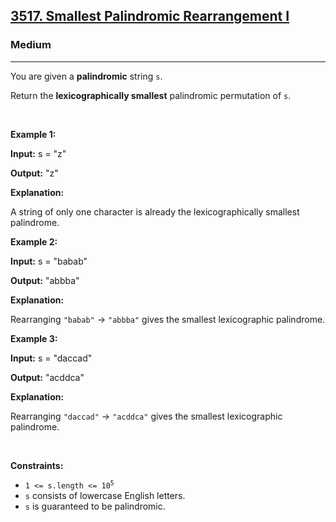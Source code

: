 <h2><a href="https://leetcode.com/problems/smallest-palindromic-rearrangement-i">3517. Smallest Palindromic Rearrangement I</a></h2><h3>Medium</h3><hr><p>You are given a <strong><span data-keyword="palindrome-string">palindromic</span></strong> string <code>s</code>.</p>

<p>Return the <strong><span data-keyword="lexicographically-smaller-string">lexicographically smallest</span></strong> palindromic <span data-keyword="permutation-string">permutation</span> of <code>s</code>.</p>

<p>&nbsp;</p>
<p><strong class="example">Example 1:</strong></p>

<div class="example-block">
<p><strong>Input:</strong> <span class="example-io">s = &quot;z&quot;</span></p>

<p><strong>Output:</strong> <span class="example-io">&quot;z&quot;</span></p>

<p><strong>Explanation:</strong></p>

<p>A string of only one character is already the lexicographically smallest palindrome.</p>
</div>

<p><strong class="example">Example 2:</strong></p>

<div class="example-block">
<p><strong>Input:</strong> <span class="example-io">s = &quot;babab&quot;</span></p>

<p><strong>Output:</strong> <span class="example-io">&quot;abbba&quot;</span></p>

<p><strong>Explanation:</strong></p>

<p>Rearranging <code>&quot;babab&quot;</code> &rarr; <code>&quot;abbba&quot;</code> gives the smallest lexicographic palindrome.</p>
</div>

<p><strong class="example">Example 3:</strong></p>

<div class="example-block">
<p><strong>Input:</strong> <span class="example-io">s = &quot;daccad&quot;</span></p>

<p><strong>Output:</strong> <span class="example-io">&quot;acddca&quot;</span></p>

<p><strong>Explanation:</strong></p>

<p>Rearranging <code>&quot;daccad&quot;</code> &rarr; <code>&quot;acddca&quot;</code> gives the smallest lexicographic palindrome.</p>
</div>

<p>&nbsp;</p>
<p><strong>Constraints:</strong></p>

<ul>
	<li><code>1 &lt;= s.length &lt;= 10<sup>5</sup></code></li>
	<li><code>s</code> consists of lowercase English letters.</li>
	<li><code>s</code> is guaranteed to be palindromic.</li>
</ul>
